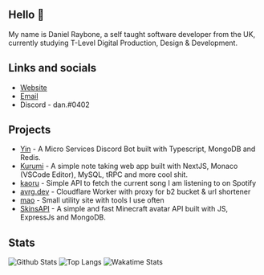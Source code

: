 ## Hello 👋

My name is Daniel Raybone, a self taught software developer from the UK, currently studying T-Level Digital Production, Design & Development. 

## Links and socials

- [Website](http://danielraybone.com/)
- [Email](mailto:me@danielraybone.com)
- Discord - dan.#0402

## Projects

- [Yin](https://github.com/iAverages/Yin) - A Micro Services Discord Bot built with Typescript, MongoDB and Redis.
- [Kurumi](https://github.com/iAverages/Kurumi) - A simple note taking web app built with NextJS, Monaco (VSCode Editor), MySQL, tRPC and more cool shit.
- [kaoru](https://github.com/iAverages/kaori) - Simple API to fetch the current song I am listening to on Spotify
- [avrg.dev](https://github.com/iAverages/avrg.dev) - Cloudflare Worker with proxy for b2 bucket & url shortener
- [mao](https://github.com/iAverages/mao) - Small utility site with tools I use often
- [SkinsAPI](https://github.com/iAverages/SkinsAPI) - A simple and fast Minecraft avatar API built with JS, ExpressJs and MongoDB.

## Stats

![Github Stats](https://github-readme-stats.vercel.app/api?username=iAverages&show_icons=true&theme=midnight-purple&bg_color=0d1117&hide_border=true&count_private=true)
![Top Langs](https://github-readme-stats.vercel.app/api/top-langs/?username=iAverages&theme=midnight-purple&bg_color=0d1117&hide_border=true&show_icons=true)
![Wakatime Stats](https://github-readme-stats.vercel.app/api/wakatime?username=iAverage&theme=midnight-purple&bg_color=0d1117&hide_border=true)
